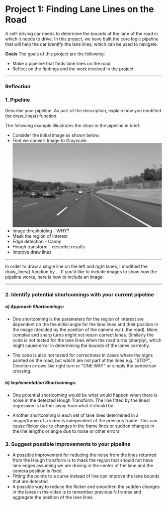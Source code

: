 # **Project 1: Finding Lane Lines on the Road** 
  A self-driving car needs to determine the bounds of the lane of the road in which it needs to drive. In this project, we have built the core logic pipeline that will help the car identify the lane lines, which can be used to navigate.

**Goals**
The goals of this project are the following:
* Make a pipeline that finds lane lines on the road
* Reflect on the findings and the work involved in the project

[initial]: ./readme_images/grey.jpg "Initial image"
[grey]: ./readme_images/grey.jpg "Grayscale"
[gaussian]: ./readme_images/gaussian.jpg "Gaussian blur"
[canny]: ./readme_images/canny.jpg "Canny Edge detection"
[masked]: ./readme_images/masked.jpg "Masked region"
[hough]: ./readme_images/hough.jpg "Hough transform"
[weighted]: ./readme_images/weighted.jpg "Final image"

---

### Reflection

### 1. Pipeline
Describe your pipeline. As part of the description, explain how you modified the draw_lines() function.

The following example illiustrates the steps in the pipeline in brief:
 - Consider the initial image as shown below.
 -   First we convert Image to Grayscale. 
     ![ 2 - Grayscale][grey]
 -   Image thresholding - WHY?
 -   Mask the region of interest
 -   Edge detection - Canny
 -   Hough transform - describe results
 -   Improve draw lines

-------
In order to draw a single line on the left and right lanes, I modified the draw_lines() function by ...
If you'd like to include images to show how the pipeline works, here is how to include an image: 

-----

### 2. Identify potential shortcomings with your current pipeline

##### a) Approach Shortcomings:
- One shortcoming is the parameters for the region of interest are dependent on the the initial angle for the lane lines and their position in the image (decided by the position of the camera w.r.t. the road). More complex and sharp turns might not return correct lanes. Similarly the code is not tested for the lane lines when the road turns (sharply), which might cause error in determining the bounds of the lanes correctly.

 - The code is also not tested for correctness in cases where the signs painted on the road, but which are not part of the lines e.g. "STOP", Direction arrows like right turn or "ONE WAY" or simply the pedestrian crossing.

##### b) Implementation Shortcomings:
 - One potential shortcoming would be what would happen when there is noise in the detected Hough Transform. The line fitted by the linear regression is further away from what it should be. 

 - Another shortcoming is each set of lane lines determined in a image/frame of a video is independent of the previous frame. This can cause flicker due to changes in the frame lines or sudden changes in the line lengths or angle due to noise or other errors.


### 3. Suggest possible improvements to your pipeline
 - A possible improvement for reducing the noise from the lines returned from the Hough transform is to mask the region that should not have lane edges assuming we are driving in the center of the lane and the camera position is fixed.
 - Fitting the points to a curve instead of line can improve the lane bounds that are detected
 - A possible way to reduce the flicker and smoothen the sudden changes in the lanes in the video is to remember previous N frames and aggregate the position of the lane lines.

